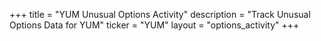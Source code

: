 +++
title = "YUM Unusual Options Activity"
description = "Track Unusual Options Data for YUM"
ticker = "YUM"
layout = "options_activity"
+++

